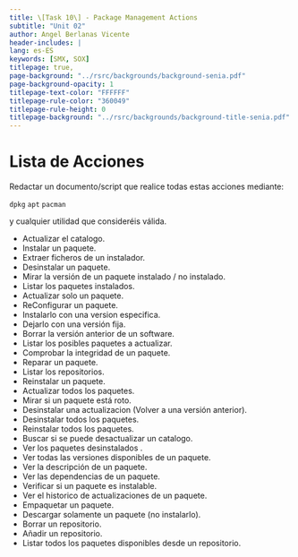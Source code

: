 ```yaml
---
title: \[Task 10\] - Package Management Actions
subtitle: "Unit 02"
author: Angel Berlanas Vicente
header-includes: |
lang: es-ES
keywords: [SMX, SOX]
titlepage: true,
page-background: "../rsrc/backgrounds/background-senia.pdf"
page-background-opacity: 1
titlepage-text-color: "FFFFFF"
titlepage-rule-color: "360049"
titlepage-rule-height: 0
titlepage-background: "../rsrc/backgrounds/background-title-senia.pdf"
---
```


# Lista de Acciones

Redactar un documento/script que realice todas estas acciones mediante:

`dpkg`
`apt`
`pacman`

y cualquier utilidad que consideréis válida.


- Actualizar el catalogo.
- Instalar un paquete.
- Extraer ficheros de un instalador.
- Desinstalar un paquete.
- Mirar la versión de un paquete instalado / no instalado.
- Listar los paquetes instalados.
- Actualizar solo un paquete.
- ReConfigurar un paquete.
- Instalarlo con una version especifica.
- Dejarlo con una versión fija.
- Borrar la versión anterior de un software.
- Listar los posibles paquetes a actualizar.
- Comprobar la integridad de un paquete.
- Reparar un paquete.
- Listar los repositorios.
- Reinstalar un paquete.
- Actualizar todos los paquetes.
- Mirar si un paquete está roto.
- Desinstalar una actualizacion (Volver a una versión anterior).
- Desinstalar todos los paquetes.
- Reinstalar todos los paquetes.
- Buscar si se puede desactualizar un catalogo.
- Ver los paquetes desinstalados .
- Ver todas las versiones disponibles de un paquete.
- Ver la descripción de un paquete.
- Ver las dependencias de un paquete.
- Verificar si un paquete es instalable.
- Ver el historico de actualizaciones de un paquete.
- Empaquetar un paquete.
- Descargar solamente un paquete (no instalarlo).
- Borrar un repositorio.
- Añadir un repositorio.
- Listar todos los paquetes disponibles desde un repositorio.
  
